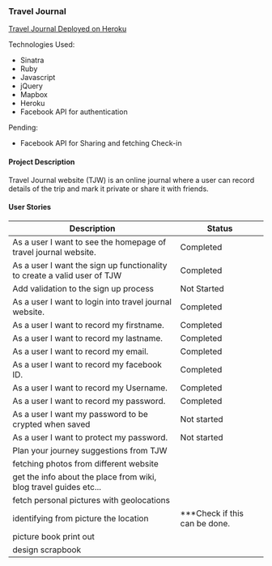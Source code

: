 ### Travel Journal

[Travel Journal Deployed on Heroku](http://mytravel-journal.herokuapp.com/)

Technologies Used:

- Sinatra
- Ruby
- Javascript
- jQuery
- Mapbox
- Heroku
- Facebook API for authentication

Pending:

- Facebook API for Sharing and fetching Check-in


#### Project Description

Travel Journal website (TJW) is an online journal where a user can record details of the trip and mark it private or share it with friends.

#### User Stories

| Description | Status |
|-------------|--------|
| As a user I want to see the homepage of travel journal website. | Completed |
| As a user I want the sign up functionality to create a valid user of TJW | Completed|
|Add validation to the sign up process| Not Started|
| As a user I want to login into travel journal website. | Completed |
| As a user I want to record my firstname. | Completed |
| As a user I want to record my lastname. | Completed |
| As a user I want to record my email. | Completed |
| As a user I want to record my facebook ID. | Completed |
| As a user I want to record my Username. | Completed |
| As a user I want to record my password. | Completed |
| As a user I want my password to be crypted when saved| Not started|
| As a user I want to protect my password. | Not started |
| Plan your journey suggestions from TJW||
|fetching photos from different website|
|get the info about the place from wiki, blog travel guides etc...|
| fetch personal pictures with geolocations|
| identifying from picture the location| ***Check if this can be done.
| picture book print out|
| design scrapbook|

